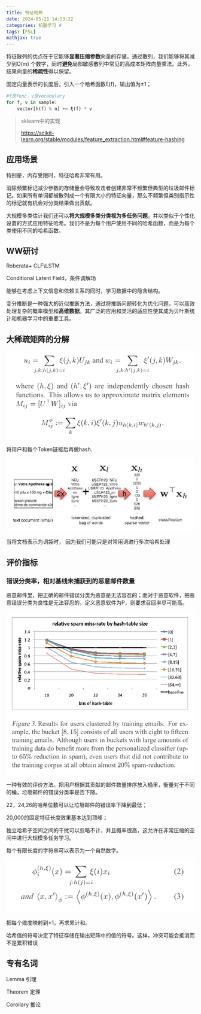 ```yaml
---
title: 特征哈希
date: 2024-05-21 14:53:22
categories: 机器学习 #
tags: [FSL]
mathjax: true
---
```


特征散列的优点在于它能够**显著压缩参数**向量的存储。通过散列，我们能够将其减少到O(m) 个数字，同时**避免**局部敏感散列中常见的高成本矩阵向量乘法。此外，结果向量的**稀疏性**得以保留。

固定向量表示的长度后，引入一个哈希函数ξ(f)，输出值为±1；

```python
#f是func，v是vocabulary
for f, v in sample:
    vector[h(f) % n] += ξ(f) * v
```

> sklearn中的实现
>
> https://scikit-learn.org/stable/modules/feature_extraction.html#feature-hashing

## 应用场景

特别是，内存受限时，特征哈希非常有用。



消除频繁标记减少参数的存储量会导致攻击者创建非常不频繁但典型的垃圾邮件标记。如果所有单词都被散列成一个有限大小的特征向量，那么不频繁但类别指示性的标记就有机会对分类结果做出贡献。



大规模多类估计我们还可以**将大规模多类分类视为多任务问题**，并以类似于个性化设置的方式应用特征哈希。我们不是为每个用户使用不同的哈希函数，而是为每个类使用不同的哈希函数。

## WW研讨

Roberata+ 	CLF\LSTM

 Conditional Latent Field，条件调解场 

能够在考虑上下文信息和依赖关系的同时，学习数据中的隐含结构。 



 变分推断是一种强大的近似推断方法，通过将推断问题转化为优化问题，可以高效处理复杂的概率模型和**高维数据**。其广泛的应用和灵活的适应性使其成为贝叶斯统计和机器学习中的重要工具。 

## 大稀疏矩阵的分解

![1716291373182](Few-Shot28/1716291373182.png)

将用户和每个Token链接后再做hash.

![1716291505137](Few-Shot28/1716291505137.png)

当将文档表示为词袋时，
因为我们可能只是对常用词进行多次哈希处理

## 评价指标

### 错误分类率，相对基线未捕获到的恶意邮件数量

恶意邮件里，把正确的邮件错误分类为恶意是无法容忍的；而对于恶意软件，把恶意错误分类为良性是无法容忍的，定义恶意软件为P，则要求召回率尽可能高。

![1716291707201](Few-Shot28/1716291707201.png)



一种有效的评价方法。把用户根据其贡献的邮件数量排序放入桶里，衡量对于不同的桶，垃圾邮件的错误分类率是否下降。



22，24,26的哈希位数可以让垃圾邮件的错误率下降到最低；

20,000的固定特征长度效果基本达到顶峰；

独立哈希子空间之间的干扰可以忽略不计，并且概率很高，这允许在非常压缩的空间中进行大规模多任务学习。

每个有限长度的字符串可以表示为一个自然数字。

![1716290714997](Few-Shot28/1716290714997.png)

把每个维度映射到±1，再求累计和。

哈希值的符号决定了特征存储在输出矩阵中的值的符号。这样，冲突可能会抵消而不是累积错误

## 专有名词

Lemma 引理

Theorem 定理

Corollary 推论

